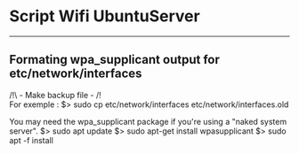 # Script Wifi UbuntuServer
-------------------------
Formating wpa_supplicant output for etc/network/interfaces 
-------------------------

/!\ - Make backup file - /!\
For exemple : 
$> sudo cp etc/network/interfaces etc/network/interfaces.old

You may need the wpa_supplicant package if you're using a "naked system server".
$> sudo apt update
$> sudo apt-get install wpasupplicant
$> sudo apt -f install
